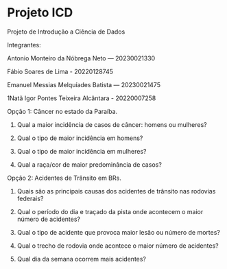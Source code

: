 # Projeto ICD
 Projeto de Introdução a Ciência de Dados

Integrantes: 

Antonio Monteiro da Nóbrega Neto — 20230021330

Fábio Soares de Lima - 20220128745

Emanuel Messias Melquíades Batista — 20230021475

1Natã Igor Pontes Teixeira Alcântara - 20220007258

Opção 1: Câncer no estado da Paraíba.

1. Qual a maior incidência de casos de câncer: homens ou mulheres?

2. Qual o tipo de maior incidência em homens?

3. Qual o tipo de maior incidência em mulheres?

4. Qual a raça/cor de maior predominância de casos?

Opção 2: Acidentes de Trânsito em BRs.

1. Quais são as principais causas dos acidentes de trânsito nas rodovias federais?

2. Qual o período do dia e traçado da pista onde acontecem o maior número de acidentes?

3. Qual o tipo de acidente que provoca maior lesão ou número de mortes?

4. Qual o trecho de rodovia onde acontece o maior número de acidentes?

5. Qual dia da semana ocorrem mais acidentes?